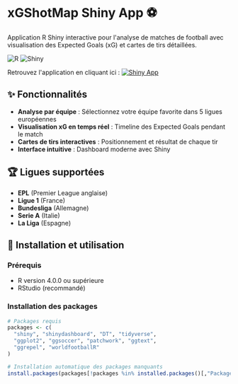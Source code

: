 # xGShotMap Shiny App ⚽

Application R Shiny interactive pour l'analyse de matches de football avec visualisation des Expected Goals (xG) et cartes de tirs détaillées.

![R](https://img.shields.io/badge/R-276DC3?style=for-the-badge&logo=r&logoColor=white)
![Shiny](https://img.shields.io/badge/Shiny-blue?style=for-the-badge&logo=RStudio&logoColor=white)

Retrouvez l'application en cliquant ici : [![Shiny App](https://img.shields.io/badge/Shiny-App%20Live-blue?style=flat-square&logo=RStudio)]( https://rakostats.shinyapps.io/xGShotMap_RakoStats/)

## ✨ Fonctionnalités

- **Analyse par équipe** : Sélectionnez votre équipe favorite dans 5 ligues européennes
- **Visualisation xG en temps réel** : Timeline des Expected Goals pendant le match
- **Cartes de tirs interactives** : Positionnement et résultat de chaque tir
- **Interface intuitive** : Dashboard moderne avec Shiny

## 🏆 Ligues supportées

- **EPL** (Premier League anglaise)
- **Ligue 1** (France) 
- **Bundesliga** (Allemagne)
- **Serie A** (Italie)
- **La Liga** (Espagne)

## 🚀 Installation et utilisation

### Prérequis
- R version 4.0.0 ou supérieure
- RStudio (recommandé)

### Installation des packages

```r
# Packages requis
packages <- c(
  "shiny", "shinydashboard", "DT", "tidyverse", 
  "ggplot2", "ggsoccer", "patchwork", "ggtext", 
  "ggrepel", "worldfootballR"
)

# Installation automatique des packages manquants
install.packages(packages[!packages %in% installed.packages()[,"Package"]])
